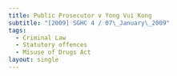 ```yaml
---
title: Public Prosecutor v Yong Vui Kong
subtitle: "[2009] SGHC 4 / 07\_January\_2009"
tags:
  - Criminal Law
  - Statutory offences
  - Misuse of Drugs Act
layout: single
---
```


